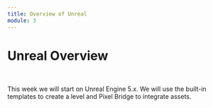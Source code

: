 ```yaml
---
title: Overview of Unreal
module: 3
---
```


# Unreal Overview <br />


<br />

This week we will start on Unreal Engine 5.x. We will use the built-in templates to create a level and Pixel Bridge to integrate assets.




